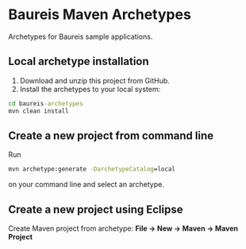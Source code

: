 # Baureis Maven Archetypes

Archetypes for Baureis sample applications.

## Local archetype installation

1. Download and unzip this project from GitHub. 
2. Install the archetypes to your local system:

```cmd
cd baureis-archetypes
mvn clean install
```

## Create a new project from command line

Run 

```cmd
mvn archetype:generate -DarchetypeCatalog=local
```

on your command line and select an archetype.

## Create a new project using Eclipse

Create Maven project from archetype: **File -> New -> Maven -> Maven Project**
